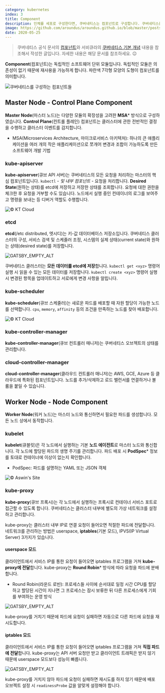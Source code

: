 ```yaml
---
category: kubernetes
index: 3
title: Component
description: 인체를 세포로 구성한다면, 쿠버네티스는 컴포넌트로 구성합니다. 쿠버네티스를 구성하는 컴포넌트의 종류는 매우 다양하게 있어요.
image: https://github.com/aroundus/aroundus.github.io/blob/master/posts/kubernetes/cover.jpg?raw=true
date: 2020-05-25
---
```


> 쿠버네티스 공식 문서의 [컴포넌트](https://kubernetes.io/ko/docs/concepts/overview/components/)와 서비큐라의 [쿠버네티스 기본 개념](https://subicura.com/2019/05/19/kubernetes-basic-1.html#쿠버네티스-기본-개념) 내용을 참조해서 작성한 글입니다. 자세한 내용은 해당 문서를 참조하세요. 😉

**Component**(컴포넌트)는 독립적인 소프트웨어 단위 모듈입니다. 독립적인 모듈은 의존성이 없기 때문에 재사용을 가능하게 합니다. 파란색 7각형 모양의 도형이 컴포넌트를 의미합니다.

![쿠버네티스를 구성하는 컴포넌트들](./kubernetes-components.jpg)

## Master Node - Control Plane Component

**Master Node**(마스터 노드)는 다양한 모듈의 확장성을 고려한 **MSA*** 방식으로 구성하였습니다. **Control Plane**(컨트롤 플레인) 컴포넌트는 클러스터에 관한 전반적인 결정을 수행하고 클러스터 이벤트를 감지합니다.

* MSA(Microservices Architecture, 마이크로서비스 아키텍처): 하나의 큰 애플리케이션을 여러 개의 작은 애플리케이션으로 쪼개어 변경과 조합이 가능하도록 만든 소프트웨어 개발 기법

### kube-apiserver

**kube-apiserver**(큐브 API 서버)는 쿠버네티스의 모든 요청을 처리하는 마스터의 핵심 컴포넌트입니다. `kubectl` *- 및 내부 컴포넌트 -* 요청을 처리합니다.  **Desired State**(원하는 상태)를 etcd에 저장하고 저장한 상태를 조회합니다. 요청에 대한 권한을 체크한 후 요청을 거부할 수도 있습니다. 노드에서 실행 중인 컨테이너의 로그를 보여주고 명령을 보내는 등 디버거 역할도 수행합니다.

![© KT Cloud](./kube-apiserver.jpg)

### etcd

**etcd**(/etc distributed, 엣시디)는 키-값 데이터베이스 저장소입니다. 쿠버네티스 클러스터의 구성, 서비스 검색 및 스케줄러 조정, 시스템의 실제 상태(current state)와 원하는 상태(desired state)를 저장합니다.

![GATSBY_EMPTY_ALT](./etcd.jpg)

쿠버네티스 클러스터는 **모든 데이터를 etcd에 저장**합니다. `kubectl get <xyz>` 명령어 실행 시 읽을 수 있는 모든 데이터를 저장합니다. `kubectl create <xyz>` 명령어 실행 시 변경된 항목을 업데이트하고 서로에게 변경 사항을 알립니다.

### kube-scheduler

**kube-scheduler**(큐브 스케줄러)는 새로운 파드를 배포할 때 자원 할당이 가능한 노드를 선택합니다. `cpu`, `memory`, `affinity` 등의 조건을 만족하는 노드를 찾아 배포합니다.

![© KT Cloud](./kube-scheduler.jpg)

### kube-controller-manager

**kube-controller-manager**(큐브 컨트롤러 매니저)는 쿠버네티스 오브젝트의 상태를 관리합니다.

### cloud-controller-manager

**cloud-controller-manager**(클라우드 컨트롤러 매니저)는 AWS, GCE, Azure 등 클라우드에 특화된 컴포넌트입니다. 노드를 추가/삭제하고 로드 밸런서를 연결하거나 볼륨을 붙일 수 있습니다.

## Worker Node - Node Component

**Worker Node**(워커 노드)는 마스터 노드와 통신하면서 필요한 파드를 생성합니다. 모든 노드 상에서 동작합니다.

### kubelet

**kubelet**(큐블릿)은 각 노드에서 실행하는 기본 **노드 에이전트**로 마스터 노드와 통신합니다. 각 노드에 할당된 파드의 생명 주기를 관리합니다. 파드 배포 시 **PodSpec*** 정보를 토대로 컨테이너에 이상이 없는지 확인합니다.

* PodSpec: 파드를 설명하는 YAML 또는 JSON 객체

![© Aswin's Site](./kubelet.jpg)

### kube-proxy

**kube-proxy**(큐브 프록시)는 각 노드에서 실행하는 프록시로 컨테이너 서비스 포트로 접근할 수 있도록 합니다. 쿠버네티스는 클러스터 내부에 별도의 가상 네트워크를 설정하고 관리합니다.

kube-proxy는 클러스터 내부 IP로 연결 요청이 들어오면 적절한 파드에 전달합니다. 네트워크를 관리하는 방법은 userspace, **iptables**(기본 모드), IPVS(IP Virtual Server) 3가지가 있습니다.

#### userspace 모드

클라이언트에서 서비스 IP를 통한 요청이 들어오면 iptables 프로그램을 거쳐 **kube-proxy에 전달**합니다. kube-proxy는 **Round Robin*** 방식에 따라 요청을 파드에 분배합니다.

* Round Robin(라운드 로빈): 프로세스들 사이에 순서대로 일정 시간 CPU를 할당하고 할당된 시간이 지나면 그 프로세스는 잠시 보류한 뒤 다른 프로세스에게 기회를 부여하는 운영 방식

![GATSBY_EMPTY_ALT](./kube-proxy-userspace.jpg)

kube-proxy를 거치기 때문에 파드에 요청이 실패하면 자동으로 다른 파드에 요청을 재시도합니다.

#### iptables 모드

클라이언트에서 서비스 IP를 통한 요청이 들어오면 iptables 프로그램을 거쳐 **직접 파드에 전달**합니다. kube-proxy는 API 서버 요청만 받고 클라이언트 트래픽은 받지 않기 때문에 userspace 모드보다 성능이 빠릅니다.

![GATSBY_EMPTY_ALT](./kube-proxy-iptables.jpg)

kube-proxy를 거치지 않아 파드에 요청이 실패하면 재시도를 하지 않기 때문에 배포 오브젝트 설정 시 `readinessProbe` 값을 알맞게 설정해야 합니다.
